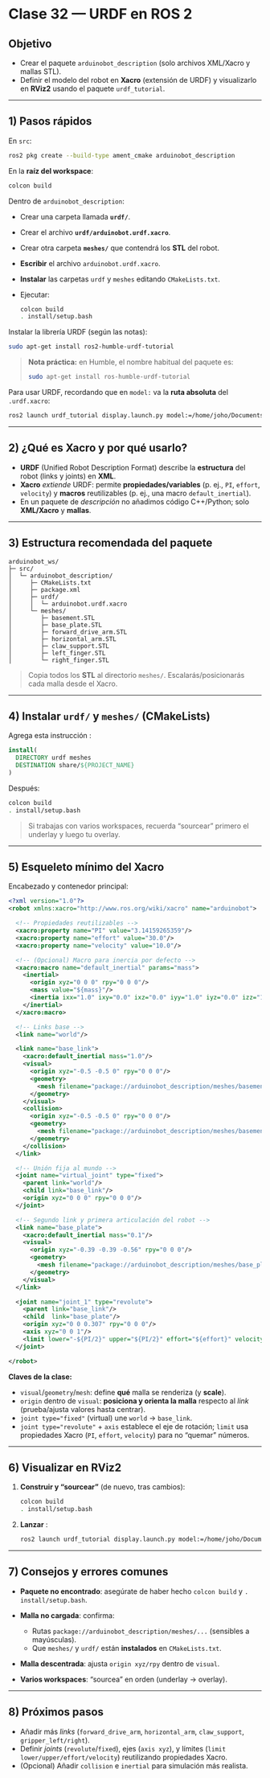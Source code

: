 # Clase 32 — URDF en ROS 2


## Objetivo

* Crear el paquete `arduinobot_description` (solo archivos XML/Xacro y mallas STL).
* Definir el modelo del robot en **Xacro** (extensión de URDF) y visualizarlo en **RViz2** usando el paquete `urdf_tutorial`.

---

## 1) Pasos rápidos

En `src`:

```bash
ros2 pkg create --build-type ament_cmake arduinobot_description
```

En la **raíz del workspace**:

```bash
colcon build
```

Dentro de `arduinobot_description`:

* Crear una carpeta llamada **`urdf/`**.
* Crear el archivo **`urdf/arduinobot.urdf.xacro`**.
* Crear otra carpeta **`meshes/`** que contendrá los **STL** del robot.
* **Escribir** el archivo `arduinobot.urdf.xacro`.
* **Instalar** las carpetas `urdf` y `meshes` editando `CMakeLists.txt`.
* Ejecutar:

  ```bash
  colcon build
  . install/setup.bash
  ```

Instalar la librería URDF (según las notas):

```bash
sudo apt-get install ros2-humble-urdf-tutorial
```

> **Nota práctica:** en Humble, el nombre habitual del paquete es:
>
> ```bash
> sudo apt-get install ros-humble-urdf-tutorial
> ```

Para usar URDF, recordando que en `model:` va la **ruta absoluta** del `.urdf.xacro`:

```bash
ros2 launch urdf_tutorial display.launch.py model:=/home/joho/Documents/RoboticsAndROS2-LearnByDoingManipulators/arduinobot_ws/src/arduinobot_description/urdf/arduinobot.urdf.xacro
```

---

## 2) ¿Qué es Xacro y por qué usarlo?

* **URDF** (Unified Robot Description Format) describe la **estructura** del robot (links y joints) en **XML**.
* **Xacro** *extiende* URDF: permite **propiedades/variables** (p. ej., `PI`, `effort`, `velocity`) y **macros** reutilizables (p. ej., una macro `default_inertial`).
* En un paquete de *descripción* no añadimos código C++/Python; solo **XML/Xacro** y **mallas**.

---

## 3) Estructura recomendada del paquete

```
arduinobot_ws/
├─ src/
│  └─ arduinobot_description/
│     ├─ CMakeLists.txt
│     ├─ package.xml
│     ├─ urdf/
│     │  └─ arduinobot.urdf.xacro
│     └─ meshes/
│        ├─ basement.STL
│        ├─ base_plate.STL
│        ├─ forward_drive_arm.STL
│        ├─ horizontal_arm.STL
│        ├─ claw_support.STL
│        ├─ left_finger.STL
│        └─ right_finger.STL
```

> Copia todos los **STL** al directorio `meshes/`. Escalarás/posicionarás cada malla desde el Xacro.

---

## 4) Instalar `urdf/` y `meshes/` (CMakeLists)

Agrega esta instrucción :

```cmake
install(
  DIRECTORY urdf meshes
  DESTINATION share/${PROJECT_NAME}
)
```

Después:

```bash
colcon build
. install/setup.bash
```

> Si trabajas con varios workspaces, recuerda “sourcear” primero el underlay y luego tu overlay.

---

## 5) Esqueleto mínimo del Xacro

Encabezado y contenedor principal:

```xml
<?xml version="1.0"?>
<robot xmlns:xacro="http://www.ros.org/wiki/xacro" name="arduinobot">

  <!-- Propiedades reutilizables -->
  <xacro:property name="PI" value="3.14159265359"/>
  <xacro:property name="effort" value="30.0"/>
  <xacro:property name="velocity" value="10.0"/>

  <!-- (Opcional) Macro para inercia por defecto -->
  <xacro:macro name="default_inertial" params="mass">
    <inertial>
      <origin xyz="0 0 0" rpy="0 0 0"/>
      <mass value="${mass}"/>
      <inertia ixx="1.0" ixy="0.0" ixz="0.0" iyy="1.0" iyz="0.0" izz="1.0"/>
    </inertial>
  </xacro:macro>

  <!-- Links base -->
  <link name="world"/>

  <link name="base_link">
    <xacro:default_inertial mass="1.0"/>
    <visual>
      <origin xyz="-0.5 -0.5 0" rpy="0 0 0"/>
      <geometry>
        <mesh filename="package://arduinobot_description/meshes/basement.STL" scale="0.01 0.01 0.01"/>
      </geometry>
    </visual>
    <collision>
      <origin xyz="-0.5 -0.5 0" rpy="0 0 0"/>
      <geometry>
        <mesh filename="package://arduinobot_description/meshes/basement.STL" scale="0.01 0.01 0.01"/>
      </geometry>
    </collision>
  </link>

  <!-- Unión fija al mundo -->
  <joint name="virtual_joint" type="fixed">
    <parent link="world"/>
    <child link="base_link"/>
    <origin xyz="0 0 0" rpy="0 0 0"/>
  </joint>

  <!-- Segundo link y primera articulación del robot -->
  <link name="base_plate">
    <xacro:default_inertial mass="0.1"/>
    <visual>
      <origin xyz="-0.39 -0.39 -0.56" rpy="0 0 0"/>
      <geometry>
        <mesh filename="package://arduinobot_description/meshes/base_plate.STL" scale="0.01 0.01 0.01"/>
      </geometry>
    </visual>
  </link>

  <joint name="joint_1" type="revolute">
    <parent link="base_link"/>
    <child  link="base_plate"/>
    <origin xyz="0 0 0.307" rpy="0 0 0"/>
    <axis xyz="0 0 1"/>
    <limit lower="-${PI/2}" upper="${PI/2}" effort="${effort}" velocity="${velocity}"/>
  </joint>

</robot>
```

**Claves de la clase:**

* `visual`/`geometry`/`mesh`: define **qué** malla se renderiza (y **scale**).
* `origin` dentro de `visual`: **posiciona y orienta la malla** respecto al *link* (prueba/ajusta valores hasta centrar).
* `joint type="fixed"` (virtual) une `world` → `base_link`.
* `joint type="revolute"` + `axis` establece el eje de rotación; `limit` usa propiedades Xacro (`PI`, `effort`, `velocity`) para no “quemar” números.

---

## 6) Visualizar en RViz2

1. **Construir y “sourcear”** (de nuevo, tras cambios):

   ```bash
   colcon build
   . install/setup.bash
   ```
2. **Lanzar** :

   ```bash
   ros2 launch urdf_tutorial display.launch.py model:=/home/joho/Documents/RoboticsAndROS2-LearnByDoingManipulators/arduinobot_ws/src/arduinobot_description/urdf/arduinobot.urdf.xacro
   ```

---

## 7) Consejos y errores comunes

* **Paquete no encontrado**: asegúrate de haber hecho `colcon build` y `. install/setup.bash`.
* **Malla no cargada**: confirma:

  * Rutas `package://arduinobot_description/meshes/...` (sensibles a mayúsculas).
  * Que `meshes/` y `urdf/` están **instalados** en `CMakeLists.txt`.
* **Malla descentrada**: ajusta `origin xyz/rpy` dentro de `visual`.
* **Varios workspaces**: “sourcea” en orden (underlay → overlay).

---

## 8) Próximos pasos

* Añadir más *links* (`forward_drive_arm`, `horizontal_arm`, `claw_support`, `gripper_left/right`).
* Definir *joints* (`revolute`/`fixed`), ejes (`axis xyz`), y límites (`limit lower/upper/effort/velocity`) reutilizando propiedades Xacro.
* (Opcional) Añadir `collision` e `inertial` para simulación más realista.